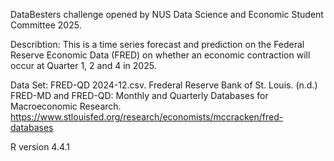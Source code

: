 DataBesters challenge opened by NUS Data Science and Economic Student Committee 2025. 

Describtion: This is a time series forecast and prediction on the Federal Reserve Economic Data (FRED) on whether an economic contraction will occur at Quarter 1, 2 and 4 in 2025.

Data Set: FRED-QD 2024-12.csv. Frederal Reserve Bank of St. Louis. (n.d.) FRED-MD and FRED-QD: Monthly and Quarterly Databases for Macroeconomic Research. https://www.stlouisfed.org/research/economists/mccracken/fred-databases

R version 4.4.1
